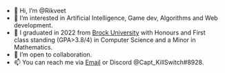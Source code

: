 - 👋 Hi, I’m @Rikveet
- 👀 I’m interested in Artificial Intelligence, Game dev, Algorithms and Web development.
- 🌱 I graduated in 2022 from [Brock University](https://brocku.ca/) with Honours and First class standing (GPA>3.8/4) in Computer Science and a Minor in Mathematics.
- 💞️ I’m open to collaboration.
- 📫 You can reach me via [Email](mailto:rh18vo@gmail.com) or Discord @Capt_KillSwitch#8928.

<!---
Rikveet/Rikveet is a ✨ special ✨ repository because its `README.md` (this file) appears on your GitHub profile.
You can click the Preview link to take a look at your changes.
--->

